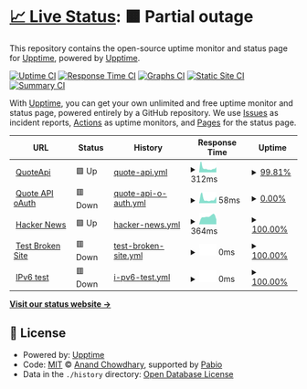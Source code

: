 # [📈 Live Status](https://stoneskin.github.io/upptime): <!--live status--> **🟧 Partial outage**

This repository contains the open-source uptime monitor and status page for [Upptime](https://upptime.js.org), powered by [Upptime](https://github.com/upptime/upptime).

[![Uptime CI](https://github.com/stoneskin/upptime/workflows/Uptime%20CI/badge.svg)](https://github.com/stoneskin/upptime/actions?query=workflow%3A%22Uptime+CI%22)
[![Response Time CI](https://github.com/stoneskin/upptime/workflows/Response%20Time%20CI/badge.svg)](https://github.com/stoneskin/upptime/actions?query=workflow%3A%22Response+Time+CI%22)
[![Graphs CI](https://github.com/stoneskin/upptime/workflows/Graphs%20CI/badge.svg)](https://github.com/stoneskin/upptime/actions?query=workflow%3A%22Graphs+CI%22)
[![Static Site CI](https://github.com/stoneskin/upptime/workflows/Static%20Site%20CI/badge.svg)](https://github.com/stoneskin/upptime/actions?query=workflow%3A%22Static+Site+CI%22)
[![Summary CI](https://github.com/stoneskin/upptime/workflows/Summary%20CI/badge.svg)](https://github.com/stoneskin/upptime/actions?query=workflow%3A%22Summary+CI%22)

With [Upptime](https://upptime.js.org), you can get your own unlimited and free uptime monitor and status page, powered entirely by a GitHub repository. We use [Issues](https://github.com/stoneskin/upptime/issues) as incident reports, [Actions](https://github.com/stoneskin/upptime/actions) as uptime monitors, and [Pages](https://stoneskin.github.io/upptime) for the status page.

<!--start: status pages-->
<!-- This summary is generated by Upptime (https://github.com/upptime/upptime) -->
<!-- Do not edit this manually, your changes will be overwritten -->
<!-- prettier-ignore -->
| URL | Status | History | Response Time | Uptime |
| --- | ------ | ------- | ------------- | ------ |
| <img alt="" src="https://icons.duckduckgo.com/ip3/quoteapi-uat.ipipeline.com.ico" height="13"> [QuoteApi](https://quoteapi-uat.ipipeline.com/swagger/index.html) | 🟩 Up | [quote-api.yml](https://github.com/stoneskin/upptime/commits/HEAD/history/quote-api.yml) | <details><summary><img alt="Response time graph" src="./graphs/quote-api/response-time-week.png" height="20"> 312ms</summary><br><a href="https://stoneskin.github.io/upptime/history/quote-api"><img alt="Response time 401" src="https://img.shields.io/endpoint?url=https%3A%2F%2Fraw.githubusercontent.com%2Fstoneskin%2Fupptime%2FHEAD%2Fapi%2Fquote-api%2Fresponse-time.json"></a><br><a href="https://stoneskin.github.io/upptime/history/quote-api"><img alt="24-hour response time 507" src="https://img.shields.io/endpoint?url=https%3A%2F%2Fraw.githubusercontent.com%2Fstoneskin%2Fupptime%2FHEAD%2Fapi%2Fquote-api%2Fresponse-time-day.json"></a><br><a href="https://stoneskin.github.io/upptime/history/quote-api"><img alt="7-day response time 312" src="https://img.shields.io/endpoint?url=https%3A%2F%2Fraw.githubusercontent.com%2Fstoneskin%2Fupptime%2FHEAD%2Fapi%2Fquote-api%2Fresponse-time-week.json"></a><br><a href="https://stoneskin.github.io/upptime/history/quote-api"><img alt="30-day response time 410" src="https://img.shields.io/endpoint?url=https%3A%2F%2Fraw.githubusercontent.com%2Fstoneskin%2Fupptime%2FHEAD%2Fapi%2Fquote-api%2Fresponse-time-month.json"></a><br><a href="https://stoneskin.github.io/upptime/history/quote-api"><img alt="1-year response time 401" src="https://img.shields.io/endpoint?url=https%3A%2F%2Fraw.githubusercontent.com%2Fstoneskin%2Fupptime%2FHEAD%2Fapi%2Fquote-api%2Fresponse-time-year.json"></a></details> | <details><summary><a href="https://stoneskin.github.io/upptime/history/quote-api">99.81%</a></summary><a href="https://stoneskin.github.io/upptime/history/quote-api"><img alt="All-time uptime 99.70%" src="https://img.shields.io/endpoint?url=https%3A%2F%2Fraw.githubusercontent.com%2Fstoneskin%2Fupptime%2FHEAD%2Fapi%2Fquote-api%2Fuptime.json"></a><br><a href="https://stoneskin.github.io/upptime/history/quote-api"><img alt="24-hour uptime 100.00%" src="https://img.shields.io/endpoint?url=https%3A%2F%2Fraw.githubusercontent.com%2Fstoneskin%2Fupptime%2FHEAD%2Fapi%2Fquote-api%2Fuptime-day.json"></a><br><a href="https://stoneskin.github.io/upptime/history/quote-api"><img alt="7-day uptime 99.81%" src="https://img.shields.io/endpoint?url=https%3A%2F%2Fraw.githubusercontent.com%2Fstoneskin%2Fupptime%2FHEAD%2Fapi%2Fquote-api%2Fuptime-week.json"></a><br><a href="https://stoneskin.github.io/upptime/history/quote-api"><img alt="30-day uptime 99.66%" src="https://img.shields.io/endpoint?url=https%3A%2F%2Fraw.githubusercontent.com%2Fstoneskin%2Fupptime%2FHEAD%2Fapi%2Fquote-api%2Fuptime-month.json"></a><br><a href="https://stoneskin.github.io/upptime/history/quote-api"><img alt="1-year uptime 99.70%" src="https://img.shields.io/endpoint?url=https%3A%2F%2Fraw.githubusercontent.com%2Fstoneskin%2Fupptime%2FHEAD%2Fapi%2Fquote-api%2Fuptime-year.json"></a></details>
| <img alt="" src="https://icons.duckduckgo.com/ip3/quoteapi-uat.ipipeline.com.ico" height="13"> [Quote API oAuth](https://quoteapi-uat.ipipeline.com/api/version) | 🟥 Down | [quote-api-o-auth.yml](https://github.com/stoneskin/upptime/commits/HEAD/history/quote-api-o-auth.yml) | <details><summary><img alt="Response time graph" src="./graphs/quote-api-o-auth/response-time-week.png" height="20"> 58ms</summary><br><a href="https://stoneskin.github.io/upptime/history/quote-api-o-auth"><img alt="Response time 78" src="https://img.shields.io/endpoint?url=https%3A%2F%2Fraw.githubusercontent.com%2Fstoneskin%2Fupptime%2FHEAD%2Fapi%2Fquote-api-o-auth%2Fresponse-time.json"></a><br><a href="https://stoneskin.github.io/upptime/history/quote-api-o-auth"><img alt="24-hour response time 112" src="https://img.shields.io/endpoint?url=https%3A%2F%2Fraw.githubusercontent.com%2Fstoneskin%2Fupptime%2FHEAD%2Fapi%2Fquote-api-o-auth%2Fresponse-time-day.json"></a><br><a href="https://stoneskin.github.io/upptime/history/quote-api-o-auth"><img alt="7-day response time 58" src="https://img.shields.io/endpoint?url=https%3A%2F%2Fraw.githubusercontent.com%2Fstoneskin%2Fupptime%2FHEAD%2Fapi%2Fquote-api-o-auth%2Fresponse-time-week.json"></a><br><a href="https://stoneskin.github.io/upptime/history/quote-api-o-auth"><img alt="30-day response time 78" src="https://img.shields.io/endpoint?url=https%3A%2F%2Fraw.githubusercontent.com%2Fstoneskin%2Fupptime%2FHEAD%2Fapi%2Fquote-api-o-auth%2Fresponse-time-month.json"></a><br><a href="https://stoneskin.github.io/upptime/history/quote-api-o-auth"><img alt="1-year response time 78" src="https://img.shields.io/endpoint?url=https%3A%2F%2Fraw.githubusercontent.com%2Fstoneskin%2Fupptime%2FHEAD%2Fapi%2Fquote-api-o-auth%2Fresponse-time-year.json"></a></details> | <details><summary><a href="https://stoneskin.github.io/upptime/history/quote-api-o-auth">0.00%</a></summary><a href="https://stoneskin.github.io/upptime/history/quote-api-o-auth"><img alt="All-time uptime 0.00%" src="https://img.shields.io/endpoint?url=https%3A%2F%2Fraw.githubusercontent.com%2Fstoneskin%2Fupptime%2FHEAD%2Fapi%2Fquote-api-o-auth%2Fuptime.json"></a><br><a href="https://stoneskin.github.io/upptime/history/quote-api-o-auth"><img alt="24-hour uptime 0.00%" src="https://img.shields.io/endpoint?url=https%3A%2F%2Fraw.githubusercontent.com%2Fstoneskin%2Fupptime%2FHEAD%2Fapi%2Fquote-api-o-auth%2Fuptime-day.json"></a><br><a href="https://stoneskin.github.io/upptime/history/quote-api-o-auth"><img alt="7-day uptime 0.00%" src="https://img.shields.io/endpoint?url=https%3A%2F%2Fraw.githubusercontent.com%2Fstoneskin%2Fupptime%2FHEAD%2Fapi%2Fquote-api-o-auth%2Fuptime-week.json"></a><br><a href="https://stoneskin.github.io/upptime/history/quote-api-o-auth"><img alt="30-day uptime 1.38%" src="https://img.shields.io/endpoint?url=https%3A%2F%2Fraw.githubusercontent.com%2Fstoneskin%2Fupptime%2FHEAD%2Fapi%2Fquote-api-o-auth%2Fuptime-month.json"></a><br><a href="https://stoneskin.github.io/upptime/history/quote-api-o-auth"><img alt="1-year uptime 0.00%" src="https://img.shields.io/endpoint?url=https%3A%2F%2Fraw.githubusercontent.com%2Fstoneskin%2Fupptime%2FHEAD%2Fapi%2Fquote-api-o-auth%2Fuptime-year.json"></a></details>
| <img alt="" src="https://icons.duckduckgo.com/ip3/news.ycombinator.com.ico" height="13"> [Hacker News](https://news.ycombinator.com) | 🟩 Up | [hacker-news.yml](https://github.com/stoneskin/upptime/commits/HEAD/history/hacker-news.yml) | <details><summary><img alt="Response time graph" src="./graphs/hacker-news/response-time-week.png" height="20"> 364ms</summary><br><a href="https://stoneskin.github.io/upptime/history/hacker-news"><img alt="Response time 312" src="https://img.shields.io/endpoint?url=https%3A%2F%2Fraw.githubusercontent.com%2Fstoneskin%2Fupptime%2FHEAD%2Fapi%2Fhacker-news%2Fresponse-time.json"></a><br><a href="https://stoneskin.github.io/upptime/history/hacker-news"><img alt="24-hour response time 163" src="https://img.shields.io/endpoint?url=https%3A%2F%2Fraw.githubusercontent.com%2Fstoneskin%2Fupptime%2FHEAD%2Fapi%2Fhacker-news%2Fresponse-time-day.json"></a><br><a href="https://stoneskin.github.io/upptime/history/hacker-news"><img alt="7-day response time 364" src="https://img.shields.io/endpoint?url=https%3A%2F%2Fraw.githubusercontent.com%2Fstoneskin%2Fupptime%2FHEAD%2Fapi%2Fhacker-news%2Fresponse-time-week.json"></a><br><a href="https://stoneskin.github.io/upptime/history/hacker-news"><img alt="30-day response time 312" src="https://img.shields.io/endpoint?url=https%3A%2F%2Fraw.githubusercontent.com%2Fstoneskin%2Fupptime%2FHEAD%2Fapi%2Fhacker-news%2Fresponse-time-month.json"></a><br><a href="https://stoneskin.github.io/upptime/history/hacker-news"><img alt="1-year response time 312" src="https://img.shields.io/endpoint?url=https%3A%2F%2Fraw.githubusercontent.com%2Fstoneskin%2Fupptime%2FHEAD%2Fapi%2Fhacker-news%2Fresponse-time-year.json"></a></details> | <details><summary><a href="https://stoneskin.github.io/upptime/history/hacker-news">100.00%</a></summary><a href="https://stoneskin.github.io/upptime/history/hacker-news"><img alt="All-time uptime 100.00%" src="https://img.shields.io/endpoint?url=https%3A%2F%2Fraw.githubusercontent.com%2Fstoneskin%2Fupptime%2FHEAD%2Fapi%2Fhacker-news%2Fuptime.json"></a><br><a href="https://stoneskin.github.io/upptime/history/hacker-news"><img alt="24-hour uptime 100.00%" src="https://img.shields.io/endpoint?url=https%3A%2F%2Fraw.githubusercontent.com%2Fstoneskin%2Fupptime%2FHEAD%2Fapi%2Fhacker-news%2Fuptime-day.json"></a><br><a href="https://stoneskin.github.io/upptime/history/hacker-news"><img alt="7-day uptime 100.00%" src="https://img.shields.io/endpoint?url=https%3A%2F%2Fraw.githubusercontent.com%2Fstoneskin%2Fupptime%2FHEAD%2Fapi%2Fhacker-news%2Fuptime-week.json"></a><br><a href="https://stoneskin.github.io/upptime/history/hacker-news"><img alt="30-day uptime 100.00%" src="https://img.shields.io/endpoint?url=https%3A%2F%2Fraw.githubusercontent.com%2Fstoneskin%2Fupptime%2FHEAD%2Fapi%2Fhacker-news%2Fuptime-month.json"></a><br><a href="https://stoneskin.github.io/upptime/history/hacker-news"><img alt="1-year uptime 100.00%" src="https://img.shields.io/endpoint?url=https%3A%2F%2Fraw.githubusercontent.com%2Fstoneskin%2Fupptime%2FHEAD%2Fapi%2Fhacker-news%2Fuptime-year.json"></a></details>
| <img alt="" src="https://icons.duckduckgo.com/ip3/thissitedoesnotexist.koj.co.ico" height="13"> [Test Broken Site](https://thissitedoesnotexist.koj.co) | 🟥 Down | [test-broken-site.yml](https://github.com/stoneskin/upptime/commits/HEAD/history/test-broken-site.yml) | <details><summary><img alt="Response time graph" src="./graphs/test-broken-site/response-time-week.png" height="20"> 0ms</summary><br><a href="https://stoneskin.github.io/upptime/history/test-broken-site"><img alt="Response time 0" src="https://img.shields.io/endpoint?url=https%3A%2F%2Fraw.githubusercontent.com%2Fstoneskin%2Fupptime%2FHEAD%2Fapi%2Ftest-broken-site%2Fresponse-time.json"></a><br><a href="https://stoneskin.github.io/upptime/history/test-broken-site"><img alt="24-hour response time 0" src="https://img.shields.io/endpoint?url=https%3A%2F%2Fraw.githubusercontent.com%2Fstoneskin%2Fupptime%2FHEAD%2Fapi%2Ftest-broken-site%2Fresponse-time-day.json"></a><br><a href="https://stoneskin.github.io/upptime/history/test-broken-site"><img alt="7-day response time 0" src="https://img.shields.io/endpoint?url=https%3A%2F%2Fraw.githubusercontent.com%2Fstoneskin%2Fupptime%2FHEAD%2Fapi%2Ftest-broken-site%2Fresponse-time-week.json"></a><br><a href="https://stoneskin.github.io/upptime/history/test-broken-site"><img alt="30-day response time 0" src="https://img.shields.io/endpoint?url=https%3A%2F%2Fraw.githubusercontent.com%2Fstoneskin%2Fupptime%2FHEAD%2Fapi%2Ftest-broken-site%2Fresponse-time-month.json"></a><br><a href="https://stoneskin.github.io/upptime/history/test-broken-site"><img alt="1-year response time 0" src="https://img.shields.io/endpoint?url=https%3A%2F%2Fraw.githubusercontent.com%2Fstoneskin%2Fupptime%2FHEAD%2Fapi%2Ftest-broken-site%2Fresponse-time-year.json"></a></details> | <details><summary><a href="https://stoneskin.github.io/upptime/history/test-broken-site">100.00%</a></summary><a href="https://stoneskin.github.io/upptime/history/test-broken-site"><img alt="All-time uptime 100.00%" src="https://img.shields.io/endpoint?url=https%3A%2F%2Fraw.githubusercontent.com%2Fstoneskin%2Fupptime%2FHEAD%2Fapi%2Ftest-broken-site%2Fuptime.json"></a><br><a href="https://stoneskin.github.io/upptime/history/test-broken-site"><img alt="24-hour uptime 100.00%" src="https://img.shields.io/endpoint?url=https%3A%2F%2Fraw.githubusercontent.com%2Fstoneskin%2Fupptime%2FHEAD%2Fapi%2Ftest-broken-site%2Fuptime-day.json"></a><br><a href="https://stoneskin.github.io/upptime/history/test-broken-site"><img alt="7-day uptime 100.00%" src="https://img.shields.io/endpoint?url=https%3A%2F%2Fraw.githubusercontent.com%2Fstoneskin%2Fupptime%2FHEAD%2Fapi%2Ftest-broken-site%2Fuptime-week.json"></a><br><a href="https://stoneskin.github.io/upptime/history/test-broken-site"><img alt="30-day uptime 100.00%" src="https://img.shields.io/endpoint?url=https%3A%2F%2Fraw.githubusercontent.com%2Fstoneskin%2Fupptime%2FHEAD%2Fapi%2Ftest-broken-site%2Fuptime-month.json"></a><br><a href="https://stoneskin.github.io/upptime/history/test-broken-site"><img alt="1-year uptime 100.00%" src="https://img.shields.io/endpoint?url=https%3A%2F%2Fraw.githubusercontent.com%2Fstoneskin%2Fupptime%2FHEAD%2Fapi%2Ftest-broken-site%2Fuptime-year.json"></a></details>
| <img alt="" src="https://icons.duckduckgo.com/ip3/null.ico" height="13"> [IPv6 test](forwardemail.net) | 🟥 Down | [i-pv6-test.yml](https://github.com/stoneskin/upptime/commits/HEAD/history/i-pv6-test.yml) | <details><summary><img alt="Response time graph" src="./graphs/i-pv6-test/response-time-week.png" height="20"> 0ms</summary><br><a href="https://stoneskin.github.io/upptime/history/i-pv6-test"><img alt="Response time 0" src="https://img.shields.io/endpoint?url=https%3A%2F%2Fraw.githubusercontent.com%2Fstoneskin%2Fupptime%2FHEAD%2Fapi%2Fi-pv6-test%2Fresponse-time.json"></a><br><a href="https://stoneskin.github.io/upptime/history/i-pv6-test"><img alt="24-hour response time 0" src="https://img.shields.io/endpoint?url=https%3A%2F%2Fraw.githubusercontent.com%2Fstoneskin%2Fupptime%2FHEAD%2Fapi%2Fi-pv6-test%2Fresponse-time-day.json"></a><br><a href="https://stoneskin.github.io/upptime/history/i-pv6-test"><img alt="7-day response time 0" src="https://img.shields.io/endpoint?url=https%3A%2F%2Fraw.githubusercontent.com%2Fstoneskin%2Fupptime%2FHEAD%2Fapi%2Fi-pv6-test%2Fresponse-time-week.json"></a><br><a href="https://stoneskin.github.io/upptime/history/i-pv6-test"><img alt="30-day response time 0" src="https://img.shields.io/endpoint?url=https%3A%2F%2Fraw.githubusercontent.com%2Fstoneskin%2Fupptime%2FHEAD%2Fapi%2Fi-pv6-test%2Fresponse-time-month.json"></a><br><a href="https://stoneskin.github.io/upptime/history/i-pv6-test"><img alt="1-year response time 0" src="https://img.shields.io/endpoint?url=https%3A%2F%2Fraw.githubusercontent.com%2Fstoneskin%2Fupptime%2FHEAD%2Fapi%2Fi-pv6-test%2Fresponse-time-year.json"></a></details> | <details><summary><a href="https://stoneskin.github.io/upptime/history/i-pv6-test">100.00%</a></summary><a href="https://stoneskin.github.io/upptime/history/i-pv6-test"><img alt="All-time uptime 100.00%" src="https://img.shields.io/endpoint?url=https%3A%2F%2Fraw.githubusercontent.com%2Fstoneskin%2Fupptime%2FHEAD%2Fapi%2Fi-pv6-test%2Fuptime.json"></a><br><a href="https://stoneskin.github.io/upptime/history/i-pv6-test"><img alt="24-hour uptime 100.00%" src="https://img.shields.io/endpoint?url=https%3A%2F%2Fraw.githubusercontent.com%2Fstoneskin%2Fupptime%2FHEAD%2Fapi%2Fi-pv6-test%2Fuptime-day.json"></a><br><a href="https://stoneskin.github.io/upptime/history/i-pv6-test"><img alt="7-day uptime 100.00%" src="https://img.shields.io/endpoint?url=https%3A%2F%2Fraw.githubusercontent.com%2Fstoneskin%2Fupptime%2FHEAD%2Fapi%2Fi-pv6-test%2Fuptime-week.json"></a><br><a href="https://stoneskin.github.io/upptime/history/i-pv6-test"><img alt="30-day uptime 100.00%" src="https://img.shields.io/endpoint?url=https%3A%2F%2Fraw.githubusercontent.com%2Fstoneskin%2Fupptime%2FHEAD%2Fapi%2Fi-pv6-test%2Fuptime-month.json"></a><br><a href="https://stoneskin.github.io/upptime/history/i-pv6-test"><img alt="1-year uptime 100.00%" src="https://img.shields.io/endpoint?url=https%3A%2F%2Fraw.githubusercontent.com%2Fstoneskin%2Fupptime%2FHEAD%2Fapi%2Fi-pv6-test%2Fuptime-year.json"></a></details>

<!--end: status pages-->

[**Visit our status website →**](https://stoneskin.github.io/upptime)

## 📄 License

- Powered by: [Upptime](https://github.com/upptime/upptime)
- Code: [MIT](./LICENSE) © [Anand Chowdhary](https://anandchowdhary.com), supported by [Pabio](https://pabio.com)
- Data in the `./history` directory: [Open Database License](https://opendatacommons.org/licenses/odbl/1-0/)
